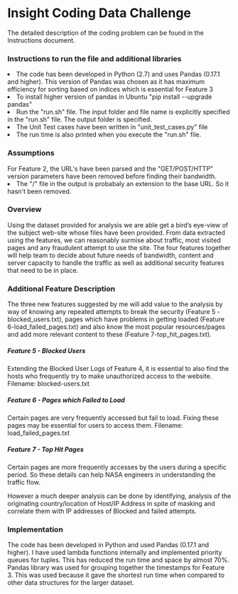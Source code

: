 <h1> Insight Coding Data Challenge</h1>
<p>The detailed description of the coding problem can be found in the Instructions document.</p>
<h3> Instructions to run the file and additional libraries</h3>
<li> The code has been developed in Python (2.7) and uses Pandas (0.17.1 and higher). This version of Pandas was chosen as it has maximum efficiency for sorting based on indices which is essential for Feature 3
<li> To install higher version of pandas in Ubuntu "pip install --upgrade pandas"
<li> Run the "run.sh" file. The input folder and file name is explicitly specified in the "run.sh" file. The output folder is specified.
<li> The Unit Test cases have been written in "unit_test_cases.py" file
<li> The run time is also printed when you execute the "run.sh" file.

<h3>Assumptions</h3>
<l1>For Feature 2, the URL's have been parsed and the "GET/POST/HTTP" version parameters have been removed before finding their bandwidth. <li>The "/" file in the output is probabaly an extension to the base URL. So it hasn't been removed. 

<h3>Overview</h3>
<p>Using the dataset provided for analysis we are able get a bird’s eye-view of the subject web-site whose files have been provided. From data extracted using the features, we can reasonably surmise about traffic, most visited pages and any fraudulent attempt to use the site. The four features together will help team to decide about future needs of bandwidth, content and server capacity to handle the traffic as well as additional security features that need to be in place.</p>

<h3> Additional Feature Description </h3>
<p>The three new features suggested by me will add value to the analysis by way of knowing any repeated attempts to break the security (Feature 5 -blocked_users.txt), pages which have problems in getting loaded (Feature 6-load_failed_pages.txt) and also know the most popular resources/pages and add more relevant content to these (Feature 7-top_hit_pages.txt).</p>
<h5> Feature 5 - Blocked Users</h5>
<p> Extending the Blocked User Logs of Feature 4, it is essential to also find the hosts who frequently try to make unauthorized access to the website. Filename: blocked-users.txt</p>
<h5> Feature 6 - Pages which Failed to Load </h5>
<p> Certain pages are very frequently accessed but fail to load. Fixing these pages may be essential for users to access them.
Filename: load_failed_pages.txt
<h5> Feature 7 - Top Hit Pages </h5>
<p> Certain pages are more frequently accesses by the users during a specific period. So these details can help NASA engineers in understanding the traffic flow.</p>

<p> However a much deeper analysis can be done by identifying, analysis of the originating country/location of Host/IP Address in spite of masking and correlate them with IP addresses of Blocked and failed attempts. </p>

<h3>Implementation</h3>
<p>The code has been developed in Python and used Pandas (0.17.1 and higher). I have used lambda functions internally and implemented priority queues for tuples. This has reduced the run time and space by almost 70%. Pandas library was used for grouping together the timestamps for Feature 3. This was used because it gave the shortest run time when compared to other data structures for the larger dataset.  </p>

 
